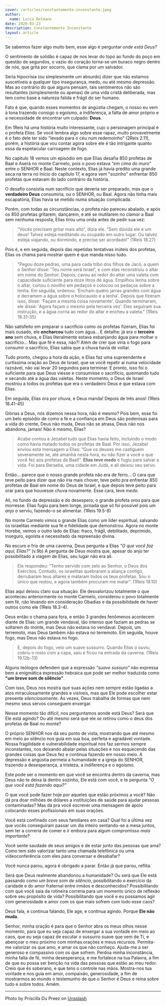 ```yaml
---
cover: /articles/constantemente-inconstante.jpeg
author:
  name: Lucca Delmano
date: 2020-03-23
description: Constantemente Inconstante
layout: article
---
```


Se sabemos fazer algo muito bem, esse algo é perguntar _onde está Deus?_

O sentimento de solidão é capaz de nos levar do topo ao fundo do poço em questão de segundos, o vazio do coração torna-se um buraco negro dentro de nós, que grita por socorro, que clama por um salvador.

Seria hipocrisia (ou simplesmente um absurdo) dizer que não estamos suscetíveis a qualquer tipo insegurança, medo, ou até mesmo depressão. Mas ao contrário do que alguns pensam, tais sentimentos não são resultantes (simplesmente ou apenas) de uma vida cristã deliberada, mas tem como base a natureza falida e frágil do ser humano.

Fato é que, quando esses momentos de angústia chegam, o nosso eu vem à tona trazendo consigo o egoísmo, a indiferença, a falta de amor próprio e a necessidade de encontrar um culpado: **Deus**.

Em 1Reis há uma história muito interessante, cujo o personagem principal é o profeta _Elias_. Se você lembra algo sobre esse rapaz, muito provavelmente é o fato dele ter sido "levado para o céu num redemoinho" (2Reis 2.11), porém, a história que vou contar agora sobre ele é tão intrigante quanto essa da espetacular carroagem de fogo.

No capítulo 18 vemos um episódio em que Elias desafia 850 profetas de Baal e Aserá no monte Carmelo, pois o povo estava _"em cima do muro"_ entre o SENHOR e Baal. Neste contexto, Elias já havia predito uma grande seca na terra no início do capítulo 17, e agora vem "sozinho" enfrentar 850 profetas que estavam do lado contrário da história.

O desafio consistia num sacrifício que deveria ser preparado, mas que o **verdadeiro Deus** consumiria, ou o SENHOR, ou Baal. Agora não tinha mais escapatória, Elias havia se metido numa situação complicada.

Porém, com todas as circunstâncias, o profeta não pareceu abalado, e após os 850 profetas gritarem, dançarem, e até se mutilarem no clamor a Baal sem nenhuma resposta, Elias tirou uma onda antes de pedir sua vez:

> “Vocês precisam gritar mais alto”, dizia ele. “Sem dúvida ele é um deus! Talvez esteja meditando ou ocupado em outro lugar. Ou talvez esteja viajando, ou dormindo, e precise ser acordado!” (1Reis 18.27)

Pois é, e em seguida, depois das repetidas tentativas inúteis dos profetas, Elias os chama para mostrar quem é que manda nisso tudo.

> "Pegou doze pedras, uma para cada tribo dos filhos de Jacó, a quem o Senhor disse: 'Teu nome será Israel', e com elas reconstruiu o altar em nome do Senhor. Depois, cavou ao redor do altar uma valeta com capacidade suficiente para doze litros de água. Empilhou lenha sobre o altar, cortou o novilho em pedaços e colocou os pedaços sobre a lenha. Em seguida, ordenou: 'Encham quatro jarras grandes com água e derramem a água sobre o holocausto e a lenha'. Depois que fizeram isso, disse: 'Façam a mesma coisa novamente'. Quando terminaram, ele disse: 'Agora façam o mesmo pela terceira vez'. Eles seguiram sua instrução, e a água corria ao redor do altar e encheu a valeta." (1Reis 18.31-35)

Não satisfeito em preparar o sacrifício como os profetas fizeram, Elias foi mais ousado, ele **encharcou** tudo com água... E detalhe: já era o **terceiro ano** sem chuva, e Elias literalmente estava esbanjando água para molhar o sacrifício... Mas que fé é essa, não?! Além de crer que viria o fogo para consumir o sacrifício, Elias sabia que a chuva havia de voltar.

Tudo pronto, chegou a hora da ação, e Elias faz uma supreendente e curtíssima oração ao Deus de Israel, que se você repetir aí numa velocidade razoável, não vai levar 20 segundos para terminar. E pronto, isso foi o suficiente para que Deus viesse e consumisse o sacrifício, queimando tudo e secando até a água das valetas. Neste momento, o Deus de Israel mostrou a todos os profetas que era o verdadeiro Deus e que estava com Elias.

Em seguida, Elias ora por chuva, e Deus manda! Depois de três anos! (1Reis 18.41-45)

Glórias a Deus, nós dizemos nessa hora, não é mesmo? Pois bem, esse foi um belo episódio de como a fé e a confiança em Deus são poderosas para a vida do crente, Deus não muda, Deus não se atrasa, Deus não nos abandona, jamais! Não é mesmo, Elias?

> Acabe contou a Jezabel tudo que Elias havia feito, incluindo o modo como havia matado todos os profetas de Baal. Por isso, Jezabel enviou esta mensagem a Elias: “Que os deuses me castiguem severamente se, até amanhã nesta hora, eu não fizer a você o que você fez aos profetas de Baal!”. **Elias teve medo** e fugiu para salvar a vida. Foi para Berseba, uma cidade em Judá, e ali deixou seu servo.

Então... parece que o nosso grande profeta não era de ferro... O cara que teve peito para dizer que não iria mais chover, teve peito pra enfrentar 850 profetas de Baal em nome do Deus de Israel, e que depois teve peito para orar para que houvesse chuva novamente. Esse cara, teve _medo_.

Ali, no fundo da depressão e do desespero, o grande profeta orou para que morresse. Elias fugiu para bem longe, jornada que só foi possível pois um _anjo_ o serviu, fazendo-o se alimentar. (1Reis 19.5-8)

No monte Carmelo vimos o grande Elias como um líder espiritual, salvando os israelitas mediante sua fé e fidelidade que demonstrou. Agora no monte Horebe, vemos o outro lado de Elias: fraco, frágil, debilitado, deprimido, inseguro, egoísta e necessitado da repreensão divina.

No escuro e frio de uma caverna, Deus pergunta a Elias _"O que você faz aqui, Elias?"_ (v.9b) A pergunta de Deus mostra que, apesar do anjo ter possibilitado a viagem de Elias, seu lugar não era ali.

> Ele respondeu: “Tenho servido com zelo ao Senhor, o Deus dos Exércitos. Contudo, os israelitas quebraram a aliança contigo, derrubaram teus altares e mataram todos os teus profetas. Sou o único que restou, e agora também procuram me matar”. (1Reis 19.10)

Elias aqui deixou claro sua situação. Ele desvalorizou totalmente o que aconteceu anteriormente no monte Carmelo, considerou o povo totalmente sem fé, não levando em consideração Obadias e da possibilidade de haver outros como ele (1Reis 18.3-4).

Deus então o chama para fora, e então 3 grandes fenômenos acontecem diante de Elias: um grande vendaval, tão intenso que faziam as pedras se soltarem do monte, mas Deus não estava no vendaval. Depois, um terremoto, mas Deus também não estava no terremoto. Em seguida, houve fogo, mas Deus não estava no fogo.

> E, depois do fogo, veio um suave sussurro. Quando Elias o ouviu, cobriu o rosto com a capa, saiu e ficou na entrada da caverna. (1Reis 19.12b-13)

Alguns teólogos defendem que a expressão _"suave sussuro"_ não expressa bem a enigmática expressão hebraica que pode ser melhor traduzida como **"um breve som de silêncio"**.

Com isso, Deus nos mostra que suas ações nem sempre estão ligadas a atos miraculosamente grandes e visíveis, mas que Ele pode escolher estar presente _silenciosamente_. Às vezes, Deus trabalha de formas que nem mesmo seus servos conseguem enxergar.

Nesse momento tão difícil, nos perguntamos aonde está Deus? Será que Ele está agindo? Ou até mesmo será que ele _se retirou_ como o deus dos profetas de Baal no monte?

O próprio SENHOR nos dá seu ponto de vista, mostrando que até mesmo em meio ao silêncio nos guia em sua boa, perfeita e agradável vontade. Nossa fragilidade e vulnerabilidade espiritual nos faz sermos sempre inconstantes, nos deixando abalar pelas situações e nos esquecendo das grandes coisas que Deus fez e continua fazendo em nosso meio. A depressão e angústia permeia a humanidade e a igreja do SENHOR, trazendo a desesperança, a tristeza, a indiferença e o egoísmo.

Este pode ser o momento em que você se encontra dentro da caverna, mas Deus não te deixa lá dentro sozinho, Ele está com você, e te pergunta _"O que você está fazendo aqui?"_

O que você pode fazer hoje por aqueles que estão próximos a você? Não dá pra doar milhões de dólares a instituições de saúde para ajudar pessoas contaminadas? Mas dá pra você escrever uma mensagem de apoio colocando esses profissionais em suas orações.

Você está confinado com seus familiares em casa? Qual foi a última vez que vocês conseguiram passar um dia inteiro sentando-se a mesa juntos, sem ter a correria de comer e ir embora para algum compromisso _mais importante_?

Você sente saudade de seus amigos e de estar junto das pessoas que ama? Como tem sido valorizar tanto uma chamada telefônica ou uma videoconferência com eles para conversar e desabafar?

Você nunca parou, agora é obrigado a parar. Então já que parou, reflita.

Será que Deus realmente abandonou a humanidade? Ou será que Ele está passando como _um breve som de silêncio_, possibilitando o exercício da caridade e do amor fraternal entre irmãos e desconhecidos? Possibilitando com que você saia da rotineira correria para um momento único de reflexão sobre seu propósito de vida? Possibilitando que você e eu possamos agir com generosidade e amor com os que mais sofrem com todo esse caos?

Deus fala, e continua falando, Ele age, e continua agindo. Porque **Ele não muda**.

Senhor, minha oração é para que o Senhor abra os meus olhos nesse momento, para que eu seja capaz de enxergar a sua vontade em meio ao caos, que eu seja capaz de escutar o sussurro suave que vem de Ti, e abençoar o meu próximo com minhas orações e meus recursos. Permita-me valorizar os que amo, e amar os que não conheço. Ajuda-me a ser generoso e compassivo com os que sofrem. Perdoa minha inconstância, minha falta de fé, minha desesperança, e me fortalece na tua Palavra, a fim de que eu possa ser benção na vida das pessoas que estão ao meu redor. Creio que és soberano, e que tens o controle nas mãos. Mostra-nos tua vontade e nos guia em amor, compaixão, generosidade, a fim de mostrarmos ao mundo o testemunho de que o Senhor é Deus e reina sobre tudo e sobre todos. Amém.

---

Photo by Priscilla Du Preez on <a href="https://unsplash.com/" target="_blank">Unsplash</a>


